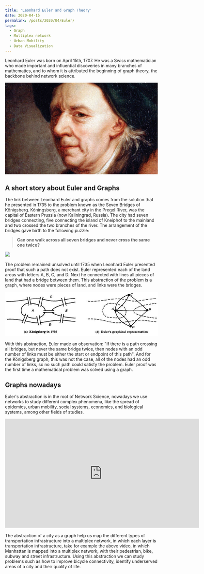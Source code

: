 ```yaml
---
title: 'Leonhard Euler and Graph Theory'
date: 2020-04-15
permalink: /posts/2020/04/Euler/
tags:
  - Graph
  - Multiplex network
  - Urban Mobility
  - Data Visualization
---
```


Leonhard Euler was born on April 15th, 1707. He was a Swiss mathematician who made important and influential discoveries in many branches of mathematics, and to whom it is attributed the beginning of graph theory, the backbone behind network science.

![Euler](assets/img/Euler.jpg)

## A short story about Euler and Graphs

The link between Leonhard Euler and graphs comes from the solution that he presented in 1735 to the problem known as the Seven Bridges of Königsberg. Kóningsberg, a merchant city in the Pregel River, was the capital of Eastern Prussia (now Kaliningrad, Russia). The city had seven bridges connecting, five connecting the island of Kneiphof to the mainland and two crossed the two branches of the river. The arrangement of the bridges gave birth to the following puzzle:

>**Can one walk across all seven bridges and never cross the same one twice?**

<img class="mx-auto w-1/2" src="{{site.baseurl}}/assets/img/Konigsberg.jpg">
<!-- ![Konigsberg](assets/img/Konigsberg.jpg) -->

The problem remained unsolved until 1735 when Leonhard Euler presented proof that such a path does not exist. Euler represented each of the land areas with letters A, B, C, and D. Next he connected with lines all pieces of land that had a bridge between them. This abstraction of the problem is a graph, where nodes were pieces of land, and links were the bridges.

![Graph](assets/img/Euler2.jpeg)

With this abstraction, Euler made an observation: "If there is a path crossing all bridges, but never the same bridge twice, then nodes with an odd number of links must be either the start or endpoint of this path". And for the Königsberg graph, this was not the case, all of the nodes had an odd number of links, so no such path could satisfy the problem. Euler proof was the first time a mathematical problem was solved using a graph.

## Graphs nowadays

Euler's abstraction is in the root of Network Science, nowadays we use networks to study different complex phenomena, like the spread of epidemics, urban mobility, social systems, economics, and biological systems, among other fields of studies.

<iframe src="https://player.vimeo.com/video/407746694?title=0&byline=0&portrait=0" width="640" height="360" frameborder="0" allow="autoplay; fullscreen" allowfullscreen></iframe>


The abstraction of a city as a graph help us map the different types of transportation infrastructure into a multiplex network, in which each layer is transportation infrastructure, take for example the above video, in which Manhattan is mapped into a multiplex network, with their pedestrian, bike, subway and street infrastructure. Using this abstraction we can study problems such as how to improve bicycle connectivity, identify underserved areas of a city and their quality of life.
